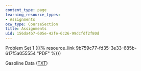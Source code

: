 ```yaml
---
content_type: page
learning_resource_types:
- Assignments
ocw_type: CourseSection
title: Assignments
uid: 156da4b7-605e-42fe-6c26-99dcfdf2f80d
---
```


Problem Set 1 ({{% resource_link 9b759c77-fd35-3e33-685b-617f5a055554 "PDF" %}})

Gasoline Data ([TXT](/courses/economics/14-386-new-econometric-methods-spring-2007/assignments/ps1_gasdata.txt))